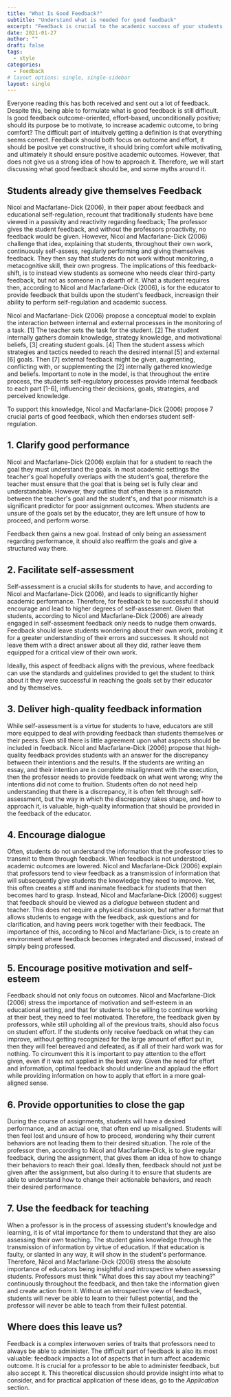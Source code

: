 ```yaml
---
title: "What Is Good Feedback?"
subtitle: "Understand what is needed for good feedback"
excerpt: "Feedback is crucial to the academic success of your students. If they do not know what they can improve upon, then they will never be able to do better. Yet, feedback can also be hurtful, uninsightful, and unmotivating. Therefore, to ensure good academic outcomes in students, you need to understand how to give them feedback."
date: 2021-01-27
author: ""
draft: false
tags:
  - style
categories:
  - Feedback
# layout options: single, single-sidebar
layout: single
---
```


Everyone reading this has both received and sent out a lot of feedback. Despite this, being able to formulate what is good feedback is still difficult. Is good feedback outcome-oriented, effort-based, unconditionally positive; should its purpose be to motivate, to increase academic outcome, to bring comfort? The difficult part of intuitvely getting a definition is that everything seems correct. Feedback should both focus on outcome and effort, it should be positve yet constructive, it should bring comfort while motivating, and ultimately it should ensure positive academic outcomes. However, that does not give us a strong idea of how to approach it. Therefore, we will start discussing what good feedback should be, and some myths around it. 

## Students already give themselves Feedback

Nicol and Macfarlane-Dick (2006), in their paper about feedback and educational self-regulation, recount that traditionally students have bene viewed in a passivity and reactivity regarding feedback; The professor gives the student feedback, and without the professors proactivity, no feedback would be given. However, Nicol and Macfarlane-Dick (2006) challenge that idea, explaining that students, throughout their own work, continuously self-assess, regularly performing and giving themselves feedback. They then say that students do not work without monitoring, a metacognitive skill, their own progress. The implications of this feedback-shift, is to instead view students as someone who needs clear third-party feedback, but not as someone in a dearth of it. What a student requires then, according to Nicol and Macfarlane-Dick (2006), is for the educator to provide feedback that builds upon the student's feedback, increasign their ability to perform self-regulation and academic success. 

Nicol and Macfarlane-Dick (2006) propose a conceptual model to explain the interaction between internal and external processes in the monitoring of a task. [1] The teacher sets the task for the student. [2] The student internally gathers domain knowledge, strategy knowledge, and motivational beliefs, [3] creating student goals. [4] Then the student assess which strategies and tactics needed to reach the desired internal [5] and external [6] goals. Then [7] external feedback might be given, augmenting, conflicting with, or supplementing the [2] internally gathered knowledge and beliefs. Important to note in the model, is that throughout the entire process, the students self-regulatory processes provide internal feedback to each part [1-6], influencing their decisions, goals, strategies, and perceived knowledge. 

To support this knowledge, Nicol and Macfarlane-Dick (2006) propose 7 crucial parts of good feedback, which then endorses student self-regulation. 

## 1. Clarify good performance 

Nicol and Macfarlane-Dick (2006) explain that for a student to reach the goal they must understand the goals. In most academic settings the teacher's goal hopefully overlaps with the student's goal, therefore the teacher must ensure that the goal that is being set is fully clear and understandable. However, they outline that often there is a mismatch between the teacher's goal and the student's, and that poor mismatch is a significant predictor for poor assignment outcomes. When students are unsure of the goals set by the educator, they are left unsure of how to proceed, and perform worse. 

Feedback then gains a new goal. Instead of only being an assessment regarding performance, it should also reaffirm the goals and give a structured way there.  

## 2. Facilitate self-assessment

Self-assessment is a crucial skills for students to have, and according to Nicol and Macfarlane-Dick (2006), and leads to significantly higher academic performance. Therefore, for feedback to be successful it should encourage and lead to higher degrees of self-assessment. Given that students, according to Nicol and Macfarlane-Dick (2006) are already engaged in self-assesment feedback only needs to nudge them onwards. Feedback should leave students wondering about their own work, probing it for a greater understanding of their errors and successes. It should not leave them with a direct answer about all they did, rather leave them equipped for a critical view of their own work. 

Ideally, this aspect of feedback aligns with the previous, where feedback can use the standards and guidelines provided to get the student to think about it they were successful in reaching the goals set by their educator and by themselves. 

## 3. Deliver high-quality feedback information

While self-assessment is a virtue for students to have, educators are still more equipped to deal with providing feedback than students themselves or their peers. Even still there is little agreement upon what aspects should be included in feedback. Nicol and Macfarlane-Dick (2006) propose that high-quality feedback provides students with an answer for the discrepancy between their intentions and the results. If the students are writing an essay, and their intention are in complete misalignment with the execution, then the professor needs to provide feedback on what went wrong; why the intentions did not come to fruition. Students often do not need help understanding that there is a discrepancy, it is often felt through self-assessment, but the way in which the discrepancy takes shape, and how to approach it, is valuable, high-quality information that should be provided in the feedback of the educator. 

## 4. Encourage dialogue 

Often, students do not understand the information that the professor tries to transmit to them through feedback. When feedback is not understood, academic outcomes are lowered. Nicol and Macfarlane-Dick (2006) explain that professors tend to view feedback as a transmission of information that will subsequently give students the knowledge they need to improve. Yet, this often creates a stiff and inanimate feedback for students that then becomes hard to grasp. Instead, Nicol and Macfarlane-Dick (2006) suggest that feedback should be viewed as a *dialogue* between student and teacher. This does not require a physical discussion, but rather a format that allows students to engage with the feedback, ask questions and for clarification, and having peers work together with their feedback. The importance of this, according to Nicol and Macfarlane-Dick, is to create an environment where feedback becomes integrated and discussed, instead of simply being professed. 

## 5. Encourage positive motivation and self-esteem

Feedback should not only focus on outcomes. Nicol and Macfarlane-Dick (2006) stress the importance of motivation and self-esteem in an educational setting, and that for students to be willing to continue working at their best, they need to feel motivated. Therefore, the feedback given by professors, while still upholding all of the previous traits, should also focus on student effort. If the students only receive feedback on what they can improve, without getting recognized for the large amount of effort put in, then they will feel bereaved and defeated, as if all of their hard work was for nothing. To circumvent this it is important to pay attention to the effort given, even if it was not applied in the best way. Given the need for effort and information, optimal feedback should underline and applaud the effort while providing information on how to apply that effort in a more goal-aligned sense.

## 6. Provide opportunities to close the gap

During the course of assignments, students will have a desired performance, and an actual one, that often end up misaligned. Students will then feel lost and unsure of how to proceed, wondering why their current behaviors are not leading them to their desired situation. The role of the professor then, according to Nicol and Macfarlane-Dick, is to give regular feedback, during the assignment, that gives them an idea of how to change their behaviors to reach their goal. Ideally then, feedback should not just be given after the assignment, but also during it to ensure that students are able to understand how to change their actionable behaviors, and reach their desired performance. 

## 7. Use the feedback for teaching 

When a professor is in the process of assessing student's knowledge and learning, it is of vital importance for them to understand that they are also assessing their own teaching. The student gains knowledge through the transmission of information by virtue of education. If that education is faulty, or slanted in any way, it will show in the student's performance. Therefore, Nicol and Macfarlane-Dick (2006) stress the absolute importance of educators being insightful and introspective when assessing students. Professors must think "What does this say about my teaching?" continuously throughout the feedback, and then take the information given and create action from it. Without an introspective view of feedback, students will never be able to learn to their fullest potential, and the professor will never be able to teach from their fullest potential. 

## Where does this leave us?

Feedback is a complex interwoven series of traits that professors need to always be able to administer. The difficult part of feedback is also its most valuable: feedback impacts a lot of aspects that in turn affect academic outcome. It is crucial for a professor to be able to administer feedback, but also accept it. This theoretical discussion should provide insight into what to consider, and for practical application of these ideas, go to the *Application* section. 


